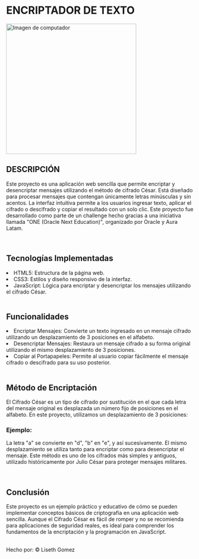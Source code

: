 <h1>ENCRIPTADOR DE TEXTO</h1>

<img src="https://www.solvetic.com/uploads/monthly_10_2016/tutorials-7463-0-26452200-1476699719.jpeg" alt="Imagen de computador" min-width="350px" max-width="350px" width="350px" aling="right">

<h2 aling="left">DESCRIPCIÓN</h2>
<p aling ="left"> Este proyecto es una aplicación web sencilla que permite
encriptar y desencriptar mensajes utilizando el método de cifrado César.
Está diseñado para procesar mensajes que contengan únicamente letras
minúsculas y sin acentos. La interfaz intuitiva permite a los usuarios
ingresar texto, aplicar el cifrado o descifrado y copiar el resultado con un
solo clic. Este proyecto fue desarrollado como parte de un challenge hecho
gracias a una iniciativa llamada "ONE (Oracle Next Education)", organizado
por Oracle y Aura Latam.
</p>
<br>

<h2>Tecnologías Implementadas</h2>
<li>HTML5: Estructura de la página web.</li>
<li>CSS3: Estilos y diseño responsivo de la interfaz.</li>
<li>JavaScript: Lógica para encriptar y desencriptar los mensajes utilizando el cifrado César.</li>
<br>

<h2 aling="left">Funcionalidades</h2>

<li>Encriptar Mensajes: Convierte un texto ingresado en un mensaje cifrado utilizando un desplazamiento de 3 posiciones en el alfabeto.</li>
<li>Desencriptar Mensajes: Restaura un mensaje cifrado a su forma original utilizando el mismo desplazamiento de 3 posiciones.</li>
<li>Copiar al Portapapeles: Permite al usuario copiar fácilmente el mensaje cifrado o descifrado para su uso posterior.</li>
<br>

<h2 aling="left">Método de Encriptación</h2>
<p aling="left"> El Cifrado César es un tipo de cifrado por sustitución en
el que cada letra del mensaje original es desplazada un número fijo de
posiciones en el alfabeto. En este proyecto, utilizamos un desplazamiento de
3 posiciones:</p>

<h3>Ejemplo:</h3> 
<p aling="left">La letra "a" se convierte en "d", "b" en "e", y así
sucesivamente.
El mismo desplazamiento se utiliza tanto para encriptar como para
desencriptar el mensaje.
Este método es uno de los cifrados más simples y antiguos, utilizado
históricamente por Julio César para proteger mensajes militares.
</p>
<br>

<h2>Conclusión</h2>
<p>Este proyecto es un ejemplo práctico y educativo de cómo se pueden
implementar conceptos básicos de criptografía en una aplicación web
sencilla. Aunque el Cifrado César es fácil de romper y no se recomienda para
aplicaciones de seguridad reales, es ideal para comprender los fundamentos
de la encriptación y la programación en JavaScript.
<br><br>

<p>Hecho por: &copy; Liseth Gomez</p>
